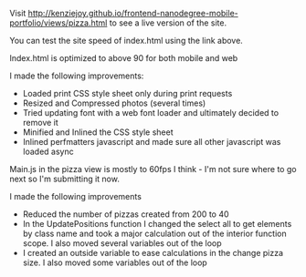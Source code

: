 Visit http://kenziejoy.github.io/frontend-nanodegree-mobile-portfolio/views/pizza.html to see a live version of the site.

You can test the site speed of index.html using the link above.

Index.html is optimized to above 90 for both mobile and web

I made the following improvements:

* Loaded print CSS style sheet only during print requests
* Resized and Compressed photos (several times)
* Tried updating font with a web font loader and ultimately decided to remove it
* Minified and Inlined the CSS style sheet
* Inlined perfmatters javascript and made sure all other javascript was loaded async

Main.js in the pizza view is mostly to 60fps I think - I'm not sure where to go next so I'm submitting it now.

I made the following improvements

* Reduced the number of pizzas created from 200 to 40
* In the UpdatePositions function I changed the select all to get elements by class name and took a major calculation out of the interior function scope. I also moved several variables out of the loop
* I created an outside variable to ease calculations in the change pizza size. I also moved some variables out of the loop
